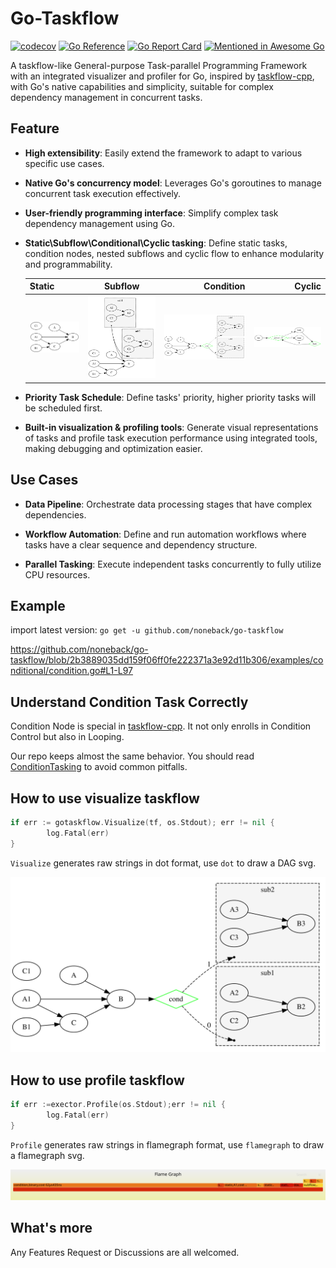 # Go-Taskflow
[![codecov](https://codecov.io/github/noneback/go-taskflow/graph/badge.svg?token=CITXYA10C6)](https://codecov.io/github/noneback/go-taskflow)
[![Go Reference](https://pkg.go.dev/badge/github.com/noneback/go-taskflow.svg)](https://pkg.go.dev/github.com/noneback/go-taskflow)
[![Go Report Card](https://goreportcard.com/badge/github.com/noneback/go-taskflow)](https://goreportcard.com/report/github.com/noneback/go-taskflow)
[![Mentioned in Awesome Go](https://awesome.re/mentioned-badge.svg)](https://github.com/avelino/awesome-go)


A taskflow-like General-purpose Task-parallel Programming Framework with an integrated visualizer and profiler for Go, inspired by [taskflow-cpp](https://github.com/taskflow/taskflow), with Go's native capabilities and simplicity, suitable for complex dependency management in concurrent tasks.

## Feature
- **High extensibility**: Easily extend the framework to adapt to various specific use cases.

- **Native Go's concurrency model**: Leverages Go's goroutines to manage concurrent task execution effectively.

- **User-friendly programming interface**: Simplify complex task dependency management using Go.

- **Static\Subflow\Conditional\Cyclic tasking**: Define static tasks, condition nodes, nested subflows and cyclic flow to enhance modularity and programmability.

	| Static | Subflow | Condition | Cyclic |
	|:-----------|:------------:|------------:|------------:|
	| ![](image/simple.svg)     |   ![](image/subflow.svg)   |      ![](image/condition.svg) |      ![](image/loop.svg) |

- **Priority Task Schedule**: Define tasks' priority, higher priority tasks will be scheduled first.

- **Built-in visualization & profiling tools**: Generate visual representations of tasks and profile task execution performance using integrated tools, making debugging and optimization easier.

## Use Cases

- **Data Pipeline**: Orchestrate data processing stages that have complex dependencies.

- **Workflow Automation**: Define and run automation workflows where tasks have a clear sequence and dependency structure.

- **Parallel Tasking**: Execute independent tasks concurrently to fully utilize CPU resources.

## Example
import latest version: `go get -u github.com/noneback/go-taskflow`

https://github.com/noneback/go-taskflow/blob/2b3889035dd159f06ff0fe222371a3e92d11b306/examples/conditional/condition.go#L1-L97

## Understand Condition Task Correctly
Condition Node is special in [taskflow-cpp](https://github.com/taskflow/taskflow). It not only enrolls in Condition Control but also in Looping.

Our repo keeps almost the same behavior. You should read [ConditionTasking](https://taskflow.github.io/taskflow/ConditionalTasking.html) to avoid common pitfalls.

## How to use visualize taskflow
```go
if err := gotaskflow.Visualize(tf, os.Stdout); err != nil {
		log.Fatal(err)
}
```
`Visualize` generates raw strings in dot format, use `dot` to draw a DAG svg.

![dot](image/condition.svg)

## How to use profile taskflow
```go
if err :=exector.Profile(os.Stdout);err != nil {
		log.Fatal(err)
}
```

`Profile` generates raw strings in flamegraph format, use `flamegraph` to draw a flamegraph svg.

![flg](image/fl.svg)

## What's more
Any Features Request or Discussions are all welcomed.
